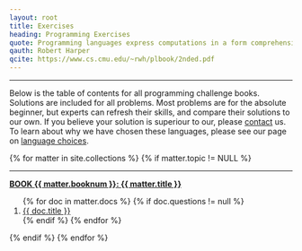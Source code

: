 ```yaml
---
layout: root
title: Exercises
heading: Programming Exercises
quote: Programming languages express computations in a form comprehensible to both people and machines.
qauth: Robert Harper
qcite: https://www.cs.cmu.edu/~rwh/plbook/2nded.pdf
---
```


<hr>

Below is the table of contents for all programming challenge books. Solutions are included for all problems. Most problems are for the absolute beginner, but experts can refresh their skills, and compare their solutions to our own. If you believe your solution is superiour to our, please <a href="{{ site.github.url }}/contact/">contact</a> us. To learn about why we have chosen these languages, please see our page on [language choices][languages].

<nav class="tocnav">
  {% for matter in site.collections %}
  {% if matter.topic != NULL %}
  <hr>
  <strong>
      <a href="{{ site.github.url }}/{{ matter.label }}/index">
      BOOK {{ matter.booknum }}: {{ matter.title }}
    </a>
  </strong>
  <ol> 
    {% for doc in matter.docs %}
    {% if doc.questions != null %}
    <li class="tocnav section">
      <a href="{{ site.github.url }}/{{ matter.label }}/{{ doc.section }}/">
        {{ doc.title }}
      </a>
    </li>
    {% endif %}
    {% endfor %} 
  </ol>
  {% endif %}
  {% endfor %}
</nav>

[languages]: /languages
